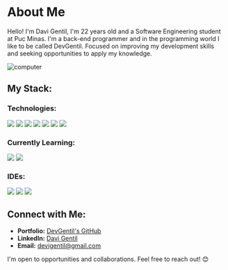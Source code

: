 # About Me
Hello! I'm Davi Gentil, I'm 22 years old and a Software Engineering student at Puc Minas. I'm a back-end programmer and in the programming world I like to be called DevGentil. Focused on improving my development skills and seeking opportunities to apply my knowledge.

![computer](/path/to/computer.png)

## My Stack:

### Technologies:
![](https://img.shields.io/badge/-Java-red?style=for-the-badge&logo=java)
![](https://img.shields.io/badge/-SpringBoot-green?style=for-the-badge&logo=springboot)
![](https://img.shields.io/badge/-Node.js-lightgreen?style=for-the-badge&logo=node.js)
![](https://img.shields.io/badge/-JavaScript-yellow?style=for-the-badge&logo=javascript)
![](https://img.shields.io/badge/-MySQL-blue?style=for-the-badge&logo=mysql)
![](https://img.shields.io/badge/-HTML5-orange?style=for-the-badge&logo=html5)
![](https://img.shields.io/badge/-CSS3-blue?style=for-the-badge&logo=css3)

### Currently Learning:
![](https://img.shields.io/badge/-TypeScript-blue?style=for-the-badge&logo=typescript](https://img.shields.io/badge/TypeScript-007ACC?style=for-the-badge&logo=typescript&logoColor=white))
![](https://img.shields.io/badge/-React-black?style=for-the-badge&logo=react)

### IDEs:
![](https://img.shields.io/badge/-Visual_Studio_Code-blue?style=for-the-badge&logo=visual-studio-code)
![](https://img.shields.io/badge/-Figma-black?style=for-the-badge&logo=figma)
![](https://img.shields.io/badge/-IntelliJ_IDEA-black?style=for-the-badge&logo=intellij-idea)

## Connect with Me:

- **Portfolio:** [DevGentil's GitHub](https://github.com/DevGentil)
- **LinkedIn:** [Davi Gentil](https://www.linkedin.com/in/davi-gentil-4371a122a/)
- **Email:** [devigentil@gmail.com](mailto:devigentil@gmail.com)

I'm open to opportunities and collaborations. Feel free to reach out! 😊
